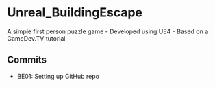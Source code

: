 # Unreal_BuildingEscape
A simple first person puzzle game - Developed using UE4 - Based on a GameDev.TV tutorial

## Commits
* BE01: Setting up GitHub repo
